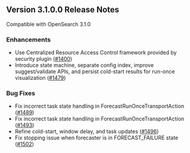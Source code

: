 ## Version 3.1.0.0 Release Notes

Compatible with OpenSearch 3.1.0

### Enhancements
- Use Centralized Resource Access Control framework provided by security plugin ([#1400](https://github.com/opensearch-project/anomaly-detection/pull/1400))
- Introduce state machine, separate config index, improve suggest/validate APIs, and persist cold-start results for run-once visualization ([#1479](https://github.com/opensearch-project/anomaly-detection/pull/1479))

### Bug Fixes
- Fix incorrect task state handling in ForecastRunOnceTransportAction ([#1489](https://github.com/opensearch-project/anomaly-detection/pull/1489))
- Fix incorrect task state handling in ForecastRunOnceTransportAction ([#1493](https://github.com/opensearch-project/anomaly-detection/pull/1493))
- Refine cold-start, window delay, and task updates ([#1496](https://github.com/opensearch-project/anomaly-detection/pull/1496))
- Fix stopping issue when forecaster is in FORECAST_FAILURE state ([#1502](https://github.com/opensearch-project/anomaly-detection/pull/1502))

